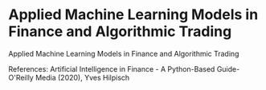 # Applied Machine Learning Models in Finance and Algorithmic Trading
Applied Machine Learning Models in Finance and Algorithmic Trading

References: Artificial Intelligence in Finance - A Python-Based Guide-O'Reilly Media (2020), Yves Hilpisch
